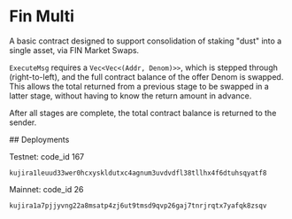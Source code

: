 # Fin Multi

A basic contract designed to support consolidation of staking "dust" into a single asset, via FIN Market Swaps.

`ExecuteMsg` requires a `Vec<Vec<(Addr, Denom)>>`, which is stepped through (right-to-left), and the full contract balance of the offer Denom is swapped. This allows the total returned from a previous stage to be swapped in a latter stage, without having to know the return amount in advance.

After all stages are complete, the total contract balance is returned to the sender.

## Deployments

Testnet: code_id 167

`kujira1leuud33wer0hcxyskldutxc4agnum3uvdvdfl38tllhx4f6dtuhsqyatf8`

Mainnet: code_id 26

`kujira1a7pjjyvng22a8msatp4zj6ut9tmsd9qvp26gaj7tnrjrqtx7yafqk8zsqv`
